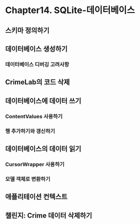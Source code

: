 # Chapter14. SQLite-데이터베이스

## 스키마 정의하기

## 데이터베이스 생성하기

### 데이터베이스 디버깅 고려사항

## CrimeLab의 코드 삭제

## 데이터베이스에 데이터 쓰기

### ContentValues 사용하기

### 행 추가하기와 갱신하기

## 데이터베이스의 데이터 읽기

### CursorWrapper 사용하기

### 모델 객체로 변환하기

## 애플리테이션 컨텍스트

## 챌린지: Crime 데이터 삭제하기


